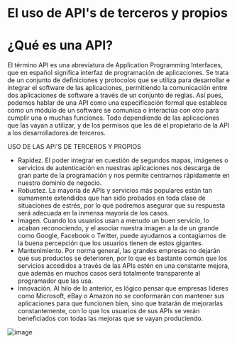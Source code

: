 # El uso de API's de terceros y propios

# ¿Qué es una API?
El término API es una abreviatura de Application Programming Interfaces, que en español significa interfaz de programación de aplicaciones. Se trata de un conjunto 
de definiciones y protocolos que se utiliza para desarrollar e integrar el software de las aplicaciones, permitiendo la comunicación entre dos aplicaciones de software 
a través de un conjunto de reglas.
Así pues, podemos hablar de una API como una especificación formal que establece cómo un módulo de un software se comunica o interactúa con otro para cumplir una o 
muchas funciones. Todo dependiendo de las aplicaciones que las vayan a utilizar, y de los permisos que les dé el propietario de la API a los desarrolladores de terceros.

USO DE LAS API'S DE TERCEROS Y PROPIOS
* Rapidez. El poder integrar en cuestión de segundos mapas, imágenes o servicios de autenticación en nuestras aplicaciones nos descarga de gran parte de la programación y nos permite centrarnos rápidamente en nuestro dominio de negocio.
* Robustez. La mayoría de APIs y servicios más populares están tan sumamente extendidos que han sido probados en toda clase de situaciones de estrés, por lo que podremos asegurar que su respuesta será adecuada en la inmensa mayoría de los casos.
* Imagen. Cuando los usuarios usan a menudo un buen servicio, lo acaban reconociendo, y el asociar nuestra imagen a la de un grande como Google, Facebook o Twitter, puede ayudarnos a contagiarnos de la buena percepción que los usuarios tienen de estos gigantes.
* Mantenimiento. Por norma general, las grandes empresas no dejarán que sus productos se deterioren, por lo que es bastante común que los servicios accedidos a través de las APIs estén en una constante mejora, que además en muchos casos será totalmente transparente al programador que las usa.
* Innovación. Al hilo de lo anterior, es lógico pensar que empresas líderes como Microsoft, eBay o Amazon no se conformarán con mantener sus aplicaciones para que funcionen bien, sino que tratarán de mejorarlas constantemente, con lo que los usuarios de sus APIs se verán beneficiados con todas las mejoras que se vayan produciendo.

![image](https://user-images.githubusercontent.com/50559771/140587596-c8abde0f-ac43-470d-89a7-40a27b95d483.png)
